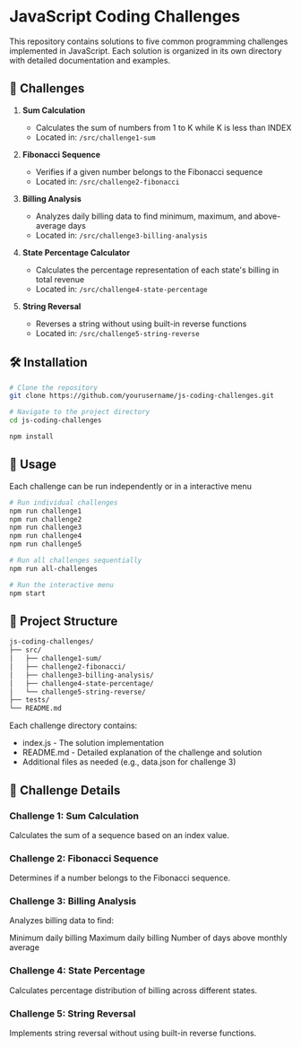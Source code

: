 # JavaScript Coding Challenges

This repository contains solutions to five common programming challenges implemented in JavaScript. Each solution is organized in its own directory with detailed documentation and examples.

## 🚀 Challenges

1. **Sum Calculation**

   - Calculates the sum of numbers from 1 to K while K is less than INDEX
   - Located in: `/src/challenge1-sum`

2. **Fibonacci Sequence**

   - Verifies if a given number belongs to the Fibonacci sequence
   - Located in: `/src/challenge2-fibonacci`

3. **Billing Analysis**

   - Analyzes daily billing data to find minimum, maximum, and above-average days
   - Located in: `/src/challenge3-billing-analysis`

4. **State Percentage Calculator**

   - Calculates the percentage representation of each state's billing in total revenue
   - Located in: `/src/challenge4-state-percentage`

5. **String Reversal**
   - Reverses a string without using built-in reverse functions
   - Located in: `/src/challenge5-string-reverse`

## 🛠️ Installation

```bash
# Clone the repository
git clone https://github.com/yourusername/js-coding-challenges.git

# Navigate to the project directory
cd js-coding-challenges

npm install
```

## 📖 Usage

Each challenge can be run independently or in a interactive menu

```bash
# Run individual challenges
npm run challenge1
npm run challenge2
npm run challenge3
npm run challenge4
npm run challenge5

# Run all challenges sequentially
npm run all-challenges

# Run the interactive menu
npm start
```

## 📁 Project Structure

```bash
js-coding-challenges/
├── src/
│   ├── challenge1-sum/
│   ├── challenge2-fibonacci/
│   ├── challenge3-billing-analysis/
│   ├── challenge4-state-percentage/
│   └── challenge5-string-reverse/
├── tests/
└── README.md
```

Each challenge directory contains:

- index.js - The solution implementation
- README.md - Detailed explanation of the challenge and solution
- Additional files as needed (e.g., data.json for challenge 3)

## 📝 Challenge Details

### Challenge 1: Sum Calculation

Calculates the sum of a sequence based on an index value.

### Challenge 2: Fibonacci Sequence

Determines if a number belongs to the Fibonacci sequence.

### Challenge 3: Billing Analysis

Analyzes billing data to find:

Minimum daily billing
Maximum daily billing
Number of days above monthly average

### Challenge 4: State Percentage

Calculates percentage distribution of billing across different states.

### Challenge 5: String Reversal

Implements string reversal without using built-in reverse functions.
